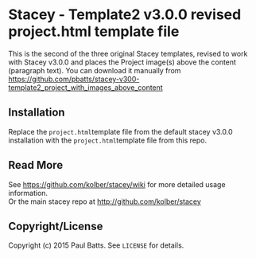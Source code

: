 # Stacey - Template2 v3.0.0 revised project.html template file

This is the second of the three original Stacey templates, revised to work with Stacey v3.0.0 and places the Project image(s) above the content (paragraph text).
You can download it manually from <https://github.com/pbatts/stacey-v300-template2_project_with_images_above_content>

## Installation

Replace the `project.html`template file from the default stacey v3.0.0 installation with the `project.html`template file from this repo.

## Read More

See <https://github.com/kolber/stacey/wiki> for more detailed usage information.  
Or the main stacey repo at <http://github.com/kolber/stacey>

## Copyright/License

Copyright (c) 2015 Paul Batts. See `LICENSE` for details.
